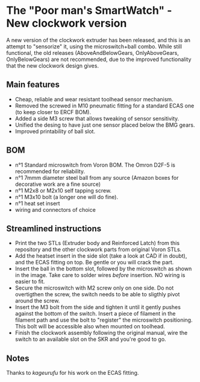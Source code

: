 # The "Poor man's SmartWatch" - New clockwork version
A new version of the clockwork extruder has been released, and this is an attempt to "sensorize" it, using the microswitch+ball combo.
While still functional, the old releases (AboveAndBelowGears, OnlyAboveGears, OnlyBelowGears) are not recommended, due to the improved functionality that the new clockwork design gives.

## Main features
- Cheap, reliable and wear resistant toolhead sensor mechanism.
- Removed the screwed in M10 pneumatic fitting for a standard ECAS one (to keep closer to ERCF BOM).
- Added a side M3 screw that allows tweaking of sensor sensitivity.
- Unified the desing to have just one sensor placed below the BMG gears.
- Improved printability of ball slot.

## BOM
- n°1 Standard microswitch from Voron BOM. The Omron D2F-5 is recommended for reliability.
- n°1 7mmm diameter steel ball from any source (Amazon boxes for decorative work are a fine source)
- n°1 M2x8 or M2x10 self tapping screw.
- n°1 M3x10 bolt (a longer one will do fine).
- n°1 heat set insert
- wiring and connectors of choice

## Streamlined instructions
- Print the two STLs (Extruder body and Reinforced Latch) from this repository and the other clockwork parts from original Voron STLs. 
- Add the heatset insert in the side slot (take a look at CAD if in doubt), and the ECAS fitting on top. Be gentle or you will crack the part.
- Insert the ball in the bottom slot, followed by the microswitch as shown in the image. Take care to solder wires *before* insertion. 
NO wiring is easier to fit.
- Secure the microswitch with M2 screw only on one side. Do not overtigthen the screw, the switch needs to be able to sligthly pivot around the screw. 
- Insert the M3 bolt from the side and tighten it until it gently pushes against the bottom of the switch. Insert a piece of filament in the filament path and use the bolt to "register" the microswitch positioning. This bolt will be accessible also when mounted on toolhead.
- Finish the clockwork assembly following the original manual, wire the switch to an available slot on the SKR and you're good to go.

## Notes
Thanks to *kageurufu* for his work on the ECAS fitting.
